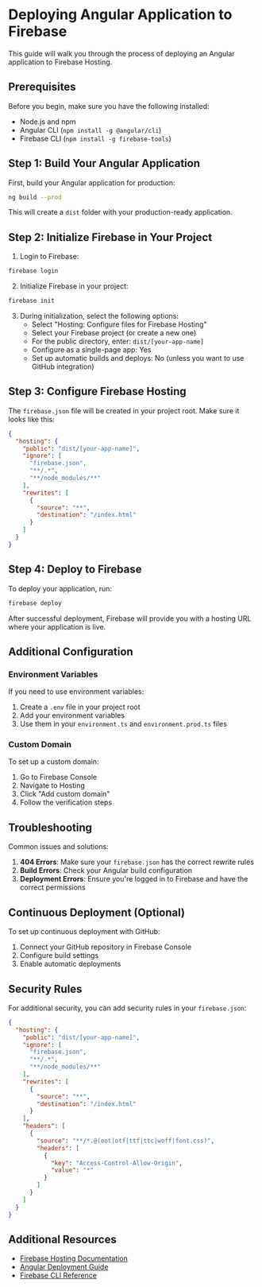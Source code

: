 # Deploying Angular Application to Firebase

This guide will walk you through the process of deploying an Angular application to Firebase Hosting.

## Prerequisites

Before you begin, make sure you have the following installed:
- Node.js and npm
- Angular CLI (`npm install -g @angular/cli`)
- Firebase CLI (`npm install -g firebase-tools`)

## Step 1: Build Your Angular Application

First, build your Angular application for production:

```bash
ng build --prod
```

This will create a `dist` folder with your production-ready application.

## Step 2: Initialize Firebase in Your Project

1. Login to Firebase:
```bash
firebase login
```

2. Initialize Firebase in your project:
```bash
firebase init
```

3. During initialization, select the following options:
   - Select "Hosting: Configure files for Firebase Hosting"
   - Select your Firebase project (or create a new one)
   - For the public directory, enter: `dist/[your-app-name]`
   - Configure as a single-page app: Yes
   - Set up automatic builds and deploys: No (unless you want to use GitHub integration)

## Step 3: Configure Firebase Hosting

The `firebase.json` file will be created in your project root. Make sure it looks like this:

```json
{
  "hosting": {
    "public": "dist/[your-app-name]",
    "ignore": [
      "firebase.json",
      "**/.*",
      "**/node_modules/**"
    ],
    "rewrites": [
      {
        "source": "**",
        "destination": "/index.html"
      }
    ]
  }
}
```

## Step 4: Deploy to Firebase

To deploy your application, run:

```bash
firebase deploy
```

After successful deployment, Firebase will provide you with a hosting URL where your application is live.

## Additional Configuration

### Environment Variables

If you need to use environment variables:

1. Create a `.env` file in your project root
2. Add your environment variables
3. Use them in your `environment.ts` and `environment.prod.ts` files

### Custom Domain

To set up a custom domain:

1. Go to Firebase Console
2. Navigate to Hosting
3. Click "Add custom domain"
4. Follow the verification steps

## Troubleshooting

Common issues and solutions:

1. **404 Errors**: Make sure your `firebase.json` has the correct rewrite rules
2. **Build Errors**: Check your Angular build configuration
3. **Deployment Errors**: Ensure you're logged in to Firebase and have the correct permissions

## Continuous Deployment (Optional)

To set up continuous deployment with GitHub:

1. Connect your GitHub repository in Firebase Console
2. Configure build settings
3. Enable automatic deployments

## Security Rules

For additional security, you can add security rules in your `firebase.json`:

```json
{
  "hosting": {
    "public": "dist/[your-app-name]",
    "ignore": [
      "firebase.json",
      "**/.*",
      "**/node_modules/**"
    ],
    "rewrites": [
      {
        "source": "**",
        "destination": "/index.html"
      }
    ],
    "headers": [
      {
        "source": "**/*.@(eot|otf|ttf|ttc|woff|font.css)",
        "headers": [
          {
            "key": "Access-Control-Allow-Origin",
            "value": "*"
          }
        ]
      }
    ]
  }
}
```

## Additional Resources

- [Firebase Hosting Documentation](https://firebase.google.com/docs/hosting)
- [Angular Deployment Guide](https://angular.io/guide/deployment)
- [Firebase CLI Reference](https://firebase.google.com/docs/cli)

